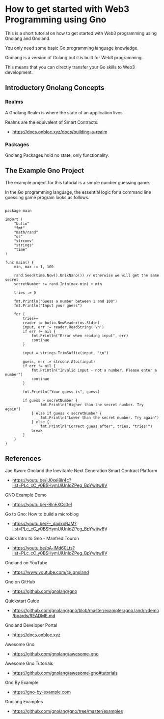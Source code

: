# How to get started with Web3 Programming using Gno

This is a short tutorial on how to get started with Web3 programming using Gnolang and Gnoland. 

You only need some basic Go programming language knowledge. 

Gnolang is a version of Golang but it is built for Web3 programming. 

This means that you can directly transfer your Go skills to Web3 development.

## Introductory Gnolang Concepts

### Realms

A Gnolang Realm is where the state of an application lives.

Realms are the equivalent of Smart Contracts.

- https://docs.onbloc.xyz/docs/building-a-realm


### Packages

Gnolang Packages hold no state, only functionality.

## The Example Gno Project

The example project for this tutorial is a simple number guessing game.

In the Go programming language, the essential logic for a command line guessing game program looks as follows.

```golang

package main

import (
    "bufio"
    "fmt"
    "math/rand"
    "os"
    "strconv"
    "strings"
    "time"
)

func main() {
    min, max := 1, 100

    rand.Seed(time.Now().UnixNano()) // otherwise we will get the same secret
    secretNumber := rand.Intn(max-min) + min

    tries := 0

    fmt.Println("Guess a number between 1 and 100")
    fmt.Println("Input your guess")

    for {
        tries++
        reader := bufio.NewReader(os.Stdin)
        input, err := reader.ReadString('\n')
        if err != nil {
            fmt.Println("Error when reading input", err)
            continue
        }

        input = strings.TrimSuffix(input, "\n")

        guess, err := strconv.Atoi(input)
        if err != nil {
            fmt.Println("Invalid input - not a number. Please enter a number")
            continue
        }

        fmt.Println("Your guess is", guess)

        if guess > secretNumber {
                fmt.Println("Higher than the secret number. Try again")
            } else if guess < secretNumber {
                fmt.Println("Lower than the secret number. Try again")
            } else {
                fmt.Println("Correct guess after", tries, "tries!")
            break
        }
    }
}

```

## References

Jae Kwon: Gnoland the Inevitable Next Generation Smart Contract Platform

- https://youtu.be/IJ0xel8lr4c?list=PLc_cC_y0BSHymUiUnIoZPeg_BpYwitw8V

GNO Example Demo

- https://youtu.be/-BlnEXCs0eI

Go to Gno: How to build a microblog

- https://youtu.be/F-_dadxcRJM?list=PLc_cC_y0BSHymUiUnIoZPeg_BpYwitw8V

Quick Intro to Gno - Manfred Touron

- https://youtu.be/bA-lMd60Lts?list=PLc_cC_y0BSHymUiUnIoZPeg_BpYwitw8V

Gnoland on YouTube

- https://www.youtube.com/@_gnoland

Gno on GitHub

- https://github.com/gnolang/gno

Quickstart Guide

- https://github.com/gnolang/gno/blob/master/examples/gno.land/r/demo/boards/README.md

Gnoland Developer Portal

- https://docs.onbloc.xyz

Awesome Gno

- https://github.com/gnolang/awesome-gno

Awesome Gno Tutorials

- https://github.com/gnolang/awesome-gno#tutorials

Gno By Example

- https://gno-by-example.com

Gnolang Examples

- https://github.com/gnolang/gno/tree/master/examples

